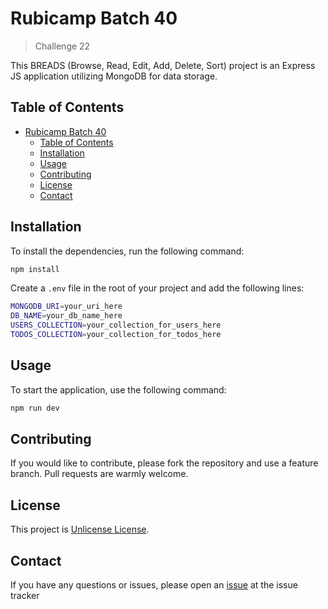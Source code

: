 # Rubicamp Batch 40

> Challenge 22

This BREADS (Browse, Read, Edit, Add, Delete, Sort) project is an Express JS application utilizing MongoDB for data storage.

## Table of Contents

- [Rubicamp Batch 40](#rubicamp-batch-40)
  - [Table of Contents](#table-of-contents)
  - [Installation](#installation)
  - [Usage](#usage)
  - [Contributing](#contributing)
  - [License](#license)
  - [Contact](#contact)

## Installation

To install the dependencies, run the following command:

```bash
npm install
```

Create a `.env` file in the root of your project and add the following lines:

```bash
MONGODB_URI=your_uri_here
DB_NAME=your_db_name_here
USERS_COLLECTION=your_collection_for_users_here
TODOS_COLLECTION=your_collection_for_todos_here
```

## Usage

To start the application, use the following command:

```bash
npm run dev
```

## Contributing

If you would like to contribute, please fork the repository and use a feature branch. Pull requests are warmly welcome.

## License

This project is [Unlicense License](./LICENSE).

## Contact

If you have any questions or issues, please open an [issue](https://github.com/aryajava/rc40-challenge21/issues) at the issue tracker
